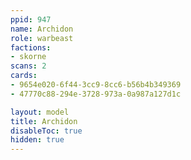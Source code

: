 ```yaml
---
ppid: 947
name: Archidon
role: warbeast
factions:
- skorne
scans: 2
cards:
- 9654e020-6f44-3cc9-8cc6-b56b4b349369
- 47770c88-294e-3728-973a-0a987a127d1c

layout: model
title: Archidon
disableToc: true
hidden: true
---
```

